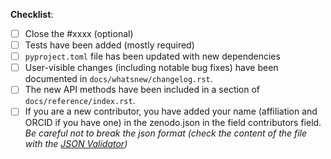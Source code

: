 <!-- add description of the PR here -->

**Checklist**:

- [ ] Close the #xxxx (optional)
- [ ] Tests have been added (mostly required)
- [ ] `pyproject.toml` file has been updated with new dependencies
- [ ] User-visible changes (including notable bug fixes) have been documented in `docs/whatsnew/changelog.rst`.
- [ ] The new API methods have been included in a section of `docs/reference/index.rst`.
- [ ] If you are a new contributor, you have added your name (affiliation and ORCID
      if you have one) in the zenodo.json in the field contributors field. _Be careful
      not to break the json format (check the content of the file with the
      [JSON Validator](https://jsonformatter.curiousconcept.com/))_
